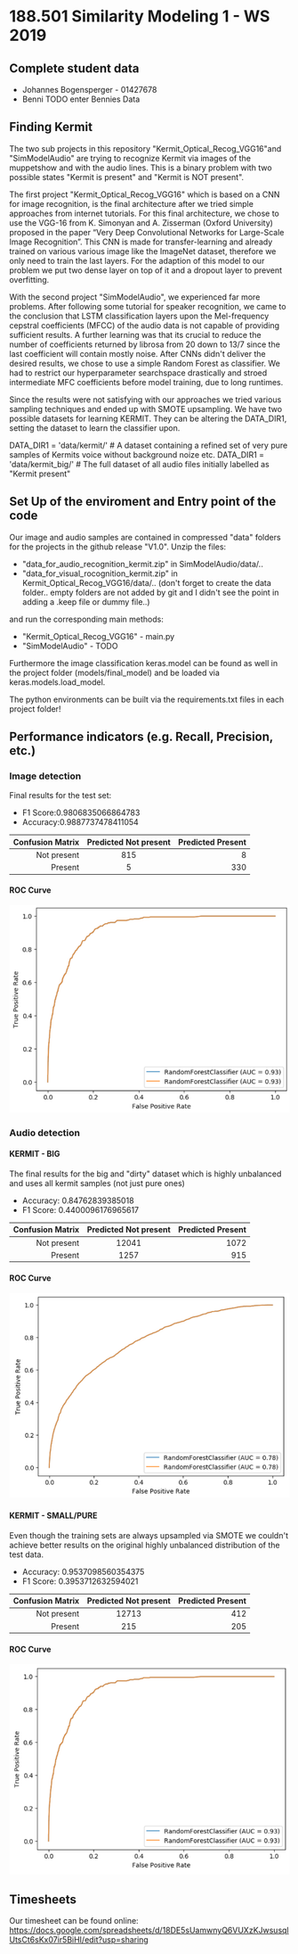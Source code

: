 # 188.501 Similarity Modeling 1 - WS 2019

## Complete student data
* Johannes Bogensperger - 01427678
* Benni TODO enter Bennies Data

## Finding Kermit
The two sub projects in this repository "Kermit_Optical_Recog_VGG16"and "SimModelAudio" are trying to recognize Kermit via images of the muppetshow and with the audio lines. This is a binary problem with two possible states "Kermit is present" and "Kermit is NOT present".

The first project "Kermit_Optical_Recog_VGG16" which is based on a CNN for image recognition, is the final architecture after we tried simple approaches from internet tutorials. For this final architecture, we chose to use the VGG-16 from K. Simonyan and A. Zisserman (Oxford University) proposed in the paper “Very Deep Convolutional Networks for Large-Scale Image Recognition”. This CNN is made for transfer-learning and already trained on various various image like the ImageNet dataset, therefore we only need to train the last layers. For the adaption of this model to our problem we put two dense layer on top of it and a dropout layer to prevent overfitting.

With the second project "SimModelAudio", we experienced far more problems. After following some tutorial for speaker recognition, we came to the conclusion that LSTM classification layers upon the Mel-frequency cepstral coefficients (MFCC) of the audio data is not capable of providing sufficient results. A further learning was that its crucial to reduce the number of coefficients returned by librosa from 20 down to 13/7 since the last coefficient will contain mostly noise. After CNNs didn't deliver the desired results, we chose to use a simple Random Forest as classifier. We had to restrict our hyperparameter searchspace drastically and stroed intermediate MFC coefficients before model training, due to long runtimes.

Since the results were not satisfying with our approaches we tried various sampling techniques and ended up with SMOTE upsampling. We have two possible datasets for learning KERMIT. They can be altering the DATA_DIR1, setting the dataset to learn the classifier upon.

DATA_DIR1 = 'data/kermit/'      # A dataset containing a refined set of very pure samples of Kermits voice without background noize etc.
DATA_DIR1 = 'data/kermit_big/'  # The full dataset of all audio files initially labelled as "Kermit present" 

## Set Up of the enviroment and Entry point of the code
Our image and audio samples are contained in compressed "data" folders for the projects in the github release "V1.0".
Unzip the files:
* "data_for_audio_recognition_kermit.zip" in SimModelAudio/data/..
* "data_for_visual_rocognition_kermit.zip" in Kermit_Optical_Recog_VGG16/data/..
(don't forget to create the data folder.. empty folders are not added by git and I didn't see the point in adding a .keep file or dummy file..)

and run the corresponding main methods:
* "Kermit_Optical_Recog_VGG16" - main.py
* "SimModelAudio" - TODO

Furthermore the image classification keras.model can be found as well in the project folder (models/final_model) and be loaded via keras.models.load_model.

The python environments can be built via the requirements.txt files in each project folder!

## Performance indicators (e.g. Recall, Precision, etc.)

### Image detection
Final results for the test set:

* F1 Score:0.9806835066864783
* Accuracy:0.9887737478411054

| Confusion Matrix  | Predicted Not present | Predicted Present  |
| ----------------: |:---------------------:| -------------:|
| Not present       | 815                 | 8          |
| Present           | 5                  | 330           |

#### ROC Curve

![alt text](https://github.com/bottersb/sm_w19/blob/master/Kermit_Optical_Recog_VGG16/Roc_Curve_VGG16.png)


### Audio detection

#### KERMIT - BIG
The final results for the big and "dirty" dataset which is highly unbalanced and uses all kermit samples (not just pure ones) 

* Accuracy: 0.84762839385018
* F1 Score: 0.4400096176965617

| Confusion Matrix  | Predicted Not present | Predicted Present  |
| ----------------: |:---------------------:| -------------:|
| Not present       | 12041                 | 1072          |
| Present           | 1257                  | 915           |

#### ROC Curve
![alt text](https://github.com/bottersb/sm_w19/blob/master/SimModelAudio/ROC_curve_kermit_big.png)

#### KERMIT - SMALL/PURE
Even though the training sets are always upsampled via SMOTE we couldn't achieve better results on the original highly unbalanced distribution of the test data.

* Accuracy: 0.9537098560354375
* F1 Score: 0.3953712632594021

| Confusion Matrix  | Predicted Not present | Predicted Present  |
| ----------------: |:---------------------:| -------------:|
| Not present       | 12713                 | 412          |
| Present           | 215                  | 205           |


#### ROC Curve
![alt text](https://github.com/bottersb/sm_w19/blob/master/SimModelAudio/ROC_curve_kermit_puresmall.png)

## Timesheets
Our timesheet can be found online:
https://docs.google.com/spreadsheets/d/18DE5sUamwnyQ6VUXzKJwsusqlUtsCt6sKx07ir5BiHI/edit?usp=sharing



